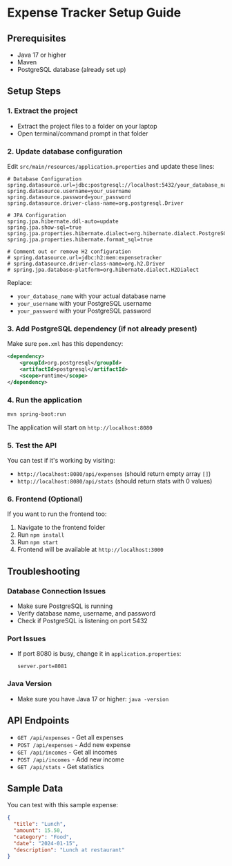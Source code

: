 # Expense Tracker Setup Guide

## Prerequisites
- Java 17 or higher
- Maven
- PostgreSQL database (already set up)

## Setup Steps

### 1. Extract the project
- Extract the project files to a folder on your laptop
- Open terminal/command prompt in that folder

### 2. Update database configuration
Edit `src/main/resources/application.properties` and update these lines:

```properties
# Database Configuration
spring.datasource.url=jdbc:postgresql://localhost:5432/your_database_name
spring.datasource.username=your_username
spring.datasource.password=your_password
spring.datasource.driver-class-name=org.postgresql.Driver

# JPA Configuration
spring.jpa.hibernate.ddl-auto=update
spring.jpa.show-sql=true
spring.jpa.properties.hibernate.dialect=org.hibernate.dialect.PostgreSQLDialect
spring.jpa.properties.hibernate.format_sql=true

# Comment out or remove H2 configuration
# spring.datasource.url=jdbc:h2:mem:expensetracker
# spring.datasource.driver-class-name=org.h2.Driver
# spring.jpa.database-platform=org.hibernate.dialect.H2Dialect
```

Replace:
- `your_database_name` with your actual database name
- `your_username` with your PostgreSQL username
- `your_password` with your PostgreSQL password

### 3. Add PostgreSQL dependency (if not already present)
Make sure `pom.xml` has this dependency:

```xml
<dependency>
    <groupId>org.postgresql</groupId>
    <artifactId>postgresql</artifactId>
    <scope>runtime</scope>
</dependency>
```

### 4. Run the application
```bash
mvn spring-boot:run
```

The application will start on `http://localhost:8080`

### 5. Test the API
You can test if it's working by visiting:
- `http://localhost:8080/api/expenses` (should return empty array `[]`)
- `http://localhost:8080/api/stats` (should return stats with 0 values)

### 6. Frontend (Optional)
If you want to run the frontend too:
1. Navigate to the frontend folder
2. Run `npm install`
3. Run `npm start`
4. Frontend will be available at `http://localhost:3000`

## Troubleshooting

### Database Connection Issues
- Make sure PostgreSQL is running
- Verify database name, username, and password
- Check if PostgreSQL is listening on port 5432

### Port Issues
- If port 8080 is busy, change it in `application.properties`:
  ```properties
  server.port=8081
  ```

### Java Version
- Make sure you have Java 17 or higher: `java -version`

## API Endpoints

- `GET /api/expenses` - Get all expenses
- `POST /api/expenses` - Add new expense
- `GET /api/incomes` - Get all incomes  
- `POST /api/incomes` - Add new income
- `GET /api/stats` - Get statistics

## Sample Data

You can test with this sample expense:
```json
{
  "title": "Lunch",
  "amount": 15.50,
  "category": "Food",
  "date": "2024-01-15",
  "description": "Lunch at restaurant"
}
``` 